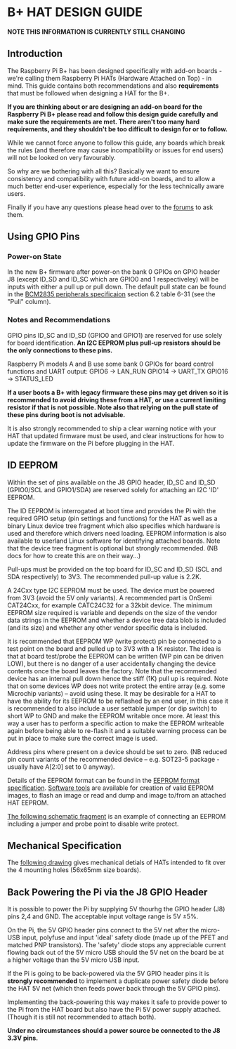# B+ HAT DESIGN GUIDE

**NOTE THIS INFORMATION IS CURRENTLY STILL CHANGING**

## Introduction

The Raspberry Pi B+ has been designed specifically with add-on boards - we're calling them Raspberry Pi HATs (Hardware Attached on Top) - in mind. This guide contains both recommendations and also **requirements** that must be followed when designing a HAT for the B+.

**If you are thinking about or are designing an add-on board for the Raspberry Pi B+ please read and follow this design guide carefully and make sure the requirements are met. There aren't too many hard requirements, and they shouldn't be too difficult to design for or to follow.**

While we cannot force anyone to follow this guide, any boards which break the rules (and therefore may cause incompatibility or issues for end users) will not be looked on very favourably.

So why are we bothering with all this? Basically we want to ensure consistency and compatibility with future add-on boards, and to allow a much better end-user experience, especially for the less technically aware users.

Finally if you have any questions please head over to the [forums](http://www.raspberrypi.org/forums/viewforum.php?f=100) to ask them.

## Using GPIO Pins

### Power-on State

In the new B+ firmware after power-on the bank 0 GPIOs on GPIO header J8 (except ID_SD and ID_SC which are GPIO0 and 1 respectiveley) will be inputs with either a pull up or pull down. The default pull state can be found in the [BCM2835 peripherals specificaion](http://www.raspberrypi.org/documentation/hardware/raspberrypi/bcm2835/BCM2835-ARM-Peripherals.pdf) section 6.2 table 6-31 (see the "Pull" column).

### Notes and Recommendations

GPIO pins ID_SC and ID_SD (GPIO0 and GPIO1) are reserved for use solely for board identification. **An I2C EEPROM plus pull-up resistors should be the only connections to these pins.**

Raspberry Pi models A and B use some bank 0 GPIOs for board control functions and UART output:
GPIO6 -> LAN_RUN
GPIO14 -> UART_TX
GPIO16 -> STATUS_LED

**If a user boots a B+ with legacy firmware these pins may get driven so it is recommended to avoid driving these from a HAT, or use a current limiting resistor if that is not possible. Note also that relying on the pull state of these pins during boot is not advisable.** 

It is also strongly recommended to ship a clear warning notice with your HAT that updated firmware must be used, and clear instructions for how to update the firmware on the Pi before plugging in the HAT.

## ID EEPROM

Within the set of pins available on the J8 GPIO header, ID_SC and ID_SD (GPIO0/SCL and GPIO1/SDA) are reserved solely for attaching an I2C 'ID' EEPROM.

The ID EEPROM is interrogated at boot time and provides the Pi with the required GPIO setup (pin settings and functions) for the HAT as well as a binary Linux device tree fragment which also specifies which hardware is used and therefore which drivers need loading. EEPROM information is also available to userland Linux software for identifying attached boards. Note that the device tree fragment is optional but strongly recommended. (NB docs for how to create this are on their way...)

Pull-ups must be provided on the top board for ID_SC and ID_SD  (SCL and SDA respectively) to 3V3. The recommended pull-up value is 2.2K.

A 24Cxx type I2C EEPROM must be used. The device must be powered from 3V3 (avoid the 5V only variants). A recommended part is OnSemi CAT24Cxx, for example CATC24C32 for a 32kbit device. The minimum EEPROM size required is variable and depends on the size of the vendor data strings in the EEPROM and whether a device tree data blob is included (and its size) and whether any other vendor specific data is included.

It is recommended that EEPROM WP (write protect) pin be connected to a test point on the board and pulled up to 3V3 with a 1K resistor. The idea is that at board test/probe the EEPROM can be written (WP pin can be driven LOW), but there is no danger of a user accidentally changing the device contents once the board leaves the factory. Note that the recommended device has an internal pull down hence the stiff (1K) pull up is required. Note that on some devices WP does not write protect the entire array (e.g. some Microchip variants) – avoid using these.
It may be desirable for a HAT to have the ability for its EEPROM to be reflashed by an end user, in this case it is recommended to also include a user settable jumper (or dip switch) to short WP to GND and make the EEPROM writable once more. At least this way a user has to perform a specific action to make the EEPROM writeable again before being able to re-flash it and a suitable warning process can be put in place to make sure the correct image is used.

Address pins where present on a device should be set to zero. (NB reduced pin count variants of the recommended device – e.g. SOT23-5 package - usually have A[2:0] set to 0 anyway).

Details of the EEPROM format can be found in the [EEPROM format specification](eeprom-format.md). [Software tools](./eepromutils) are available for creation of valid EEPROM images, to flash an image or read and dump and image to/from an attached HAT EEPROM.

[The following schematic fragment](eeprom-circuit.png) is an example of connecting an EEPROM  including a jumper and probe point to disable write protect.

## Mechanical Specification

The [following drawing](hat-board-mechanical.pdf) gives mechanical detials of HATs intended to fit over the 4 mounting holes (56x65mm size boards).

## Back Powering the Pi via the J8 GPIO Header

It is possible to power the Pi by supplying 5V thourhg the GPIO header (J8) pins 2,4 and GND. The acceptable input voltage range is 5V ±5%.

On the Pi, the 5V GPIO header pins connect to the 5V net after the micro-USB input, polyfuse and input 'ideal' safety diode (made up of the PFET and matched PNP transistors). The 'safety' diode stops any appreciable current flowing back out of the 5V micro USB should the 5V net on the board be at a higher voltage than the 5V micro USB input.

If the Pi is going to be back-powered via the 5V GPIO header pins it is **strongly recommended** to implement a duplicate power safety diode before the HAT 5V net (which then feeds power back through the 5V GPIO pins).

Implementing the back-powering this way makes it safe to provide power to the Pi from the HAT board but also have the Pi 5V power supply attached. (Though it is still not recommended to attach both).

**Under no circumstances should a power source be connected to the J8 3.3V pins.**
